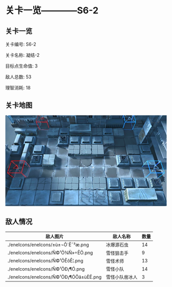 # 关卡一览————S6-2


## 关卡一览

关卡编号: S6-2

关卡名称: 凝结-2

目标点生命值: 3

敌人总数: 53

理智消耗: 18


## 关卡地图
![S6-2](./oprMap/S6-2.png)

## 敌人情况

| 敌人图片 | 敌人名称 | 数量  |
|---------|-----|-----|
| ./eneIcons/eneIcons/±ù±¬Ô´Ê¯³æ.png| 冰爆源石虫  |   14  |
| ./eneIcons/eneIcons/Ñ©¹Ö¾Ñ»÷ÊÖ.png| 雪怪狙击手  |   9  |
| ./eneIcons/eneIcons/Ñ©¹ÖÊõÊ¦.png| 雪怪术师  |   13  |
| ./eneIcons/eneIcons/Ñ©¹ÖÐ¡¶Ó.png| 雪怪小队  |   14  |
| ./eneIcons/eneIcons/Ñ©¹ÖÐ¡¶ÓÔä±ùÈË.png| 雪怪小队凿冰人  |   3  |
